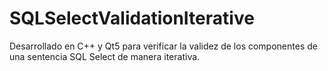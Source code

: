 # SQLSelectValidationIterative
Desarrollado en C++ y Qt5 para verificar la validez de los componentes de una sentencia SQL Select de manera iterativa. 

